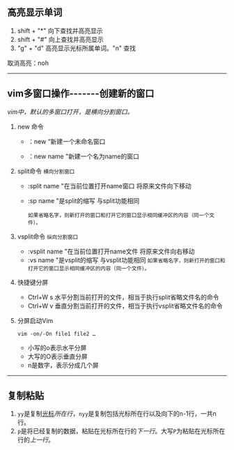## 高亮显示单词

1. shift + "*"  向下查找并高亮显示
2. shift + "#"  向上查找并高亮显示
3. "g" + "d"   高亮显示光标所属单词。"n" 查找

取消高亮：noh

------

## vim多窗口操作-------创建新的窗口

*vim中，默认的多窗口打开，是横向分割窗口。*

1. new 命令

   - ：new “新建一个未命名窗口

   - ：new name "新建一个名为name的窗口

2. split命令 `横向分割窗口`

   -  :split name "在当前位置打开name窗口 将原来文件向下移动

   - :sp name "是split的缩写 与split功能相同

     `如果省略名字，则新打开的窗口和打开它的窗口显示相同缓冲区的内容（同一个文件）。`

3. vsplit命令 `纵向分割窗口`
   - :vsplit name "在当前位置打开name文件 将原来文件向右移动
   -  :vs name "是vsplit的缩写 与vsplit功能相同
     `如果省略名字，则新打开的窗口和打开它的窗口显示相同缓冲区的内容（同一个文件）。`

4. 快捷键分屏

   - Ctrl+W s 水平分割当前打开的文件，相当于执行split省略文件名的命令
   - Ctrl+W v 垂直分割当前打开的文件，相当于执行vsplit省略文件名的命令

5. 分屏启动Vim  

   ```shell
   vim -on/-On file1 file2 …
   ```

   - 小写的o表示水平分屏
   - 大写的O表示垂直分屏
   - n是数字，表示分成几个屏

------

## 复制粘贴

1. `yy`是复制[光标](https://so.csdn.net/so/search?q=光标&spm=1001.2101.3001.7020)*所在行*，`nyy`是复制包括光标所在行以及向下的n-1行，一共n行。
2. `p`是将已经复制的数据，粘贴在光标所在行的*下一行*。大写`P`为粘贴在光标所在行的*上一行*。
